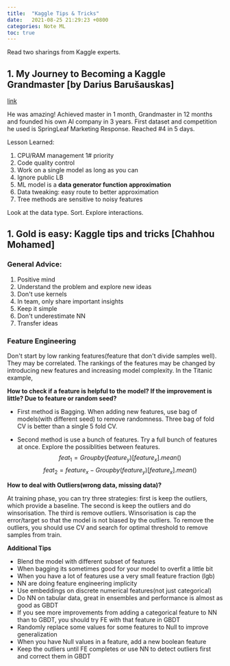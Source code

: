 ```yaml
---
title:  "Kaggle Tips & Tricks"
date:   2021-08-25 21:29:23 +0800
categories: Note ML
toc: true
---
```


Read two sharings from Kaggle experts.

## 1. My Journey to Becoming a Kaggle Grandmaster [by Darius Barušauskas]

[link](https://www.youtube.com/watch?v=A8oBphPOliM&t=6s)


He was amazing! Achieved master in 1 month, Grandmaster in 12 months and founded his own AI company in 3 years. First dataset and competition he used is SpringLeaf Marketing Response. Reached #4 in 5 days.

Lesson Learned:

1. CPU/RAM management 1# priority
2. Code quality control
3. Work on a single model as long as you can
4. Ignore public LB
5. ML model is a **data generator function approximation**
6. Data tweaking: easy route to better approximation
7. Tree methods are sensitive to noisy features

Look at the data type. Sort. Explore interactions.


## 1. Gold is easy: Kaggle tips and tricks [Chahhou Mohamed]

### General Advice:

1. Positive mind
2. Understand the problem and explore new ideas
3. Don't use kernels
4. In team, only share important insights
5. Keep it simple
6. Don't underestimate NN
7. Transfer ideas


### Feature Engineering

 Don't start by low ranking features(feature that don't divide samples well). They may be correlated. The rankings of the features may be changed by introducing new features and increasing model complexity. In the Titanic example,

 **How to check if a feature is helpful to the model? If the improvement is little? Due to feature or random seed?**

 * First method is Bagging. When adding new features, use bag of models(with different seed) to remove randomness. Three bag of fold CV is better than a single 5 fold CV.

 * Second method is use a bunch of features. Try a full bunch of features at once. Explore the possiblities between features.
 $$ feat_1 = Groupby(feature_{y})[feature_{x}].mean() $$
 $$ feat_2 = feature_{x} - Groupby(feature_{y})[feature_{x}].mean()$$

**How to deal with Outliers(wrong data, missing data)?**


At training phase, you can try three strategies: first is keep the outliers, which provide a baseline. The second is keep the outliers and do winsorisation. The third is remove outliers. Winsorisation is cap the error/target so that the model is not biased by the outliers. To remove the outliers, you should use CV and search for optimal threshold to remove samples from train.

**Additional Tips**

* Blend the model with different subset of features
* When bagging its sometimes good for your model to overfit a little bit
* When you have a lot of features use a very small feature fraction (lgb)
* NN are doing feature engineering implicity
* Use embeddings on discrete numerical features(not just categorical)
* Do NN on tabular data, great in ensembles and performance is almost as good as GBDT
* If you see more improvements from adding a categorical feature to NN than to GBDT, you should try FE with that feature in GBDT
* Randomly replace some values for some features to Null to improve generalization
* When you have Null values in a feature, add a new boolean feature
* Keep the outliers until FE completes or use NN to detect outliers first and correct them in GBDT